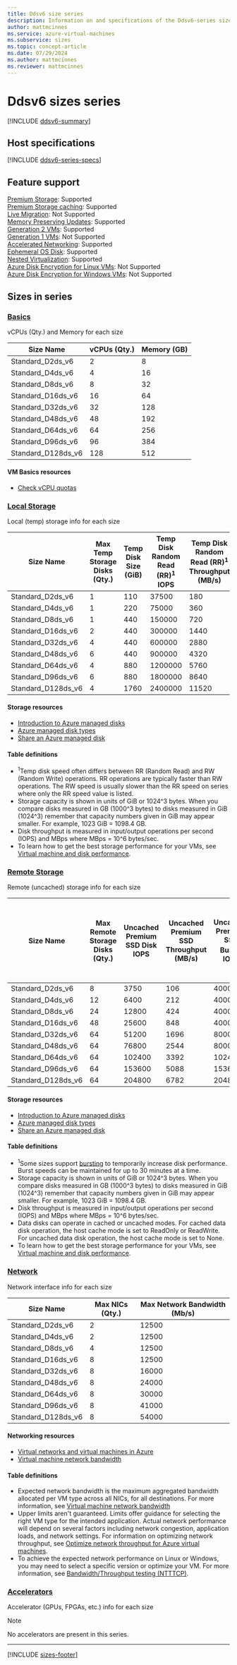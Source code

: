 ```yaml
---
title: Ddsv6 size series
description: Information on and specifications of the Ddsv6-series sizes
author: mattmcinnes
ms.service: azure-virtual-machines
ms.subservice: sizes
ms.topic: concept-article
ms.date: 07/29/2024
ms.author: mattmcinnes
ms.reviewer: mattmcinnes
---
```


# Ddsv6 sizes series 

[!INCLUDE [ddsv6-summary](./includes/ddsv6-series-summary.md)]

## Host specifications
[!INCLUDE [ddsv6-series-specs](./includes/ddsv6-series-specs.md)]

## Feature support
[Premium Storage](../../premium-storage-performance.md): Supported <br>[Premium Storage caching](../../premium-storage-performance.md): Supported <br>[Live Migration](../../maintenance-and-updates.md): Not Supported <br>[Memory Preserving Updates](../../maintenance-and-updates.md): Supported <br>[Generation 2 VMs](../../generation-2.md): Supported <br>[Generation 1 VMs](../../generation-2.md): Not Supported <br>[Accelerated Networking](/azure/virtual-network/create-vm-accelerated-networking-cli): Supported <br>[Ephemeral OS Disk](../../ephemeral-os-disks.md): Supported <br>[Nested Virtualization](/virtualization/hyper-v-on-windows/user-guide/nested-virtualization): Supported <br> [Azure Disk Encryption for Linux VMs](../../../virtual-machines/linux/disk-encryption-linux.md?tabs=azcliazure%2Cenableadecli%2Cefacli%2Cadedatacli#restrictions): Not Supported <br>
[Azure Disk Encryption for Windows VMs](../../../virtual-machines/windows/disk-encryption-windows.md#restrictions): Not Supported <br>

## Sizes in series

### [Basics](#tab/sizebasic)

vCPUs (Qty.) and Memory for each size

| Size Name | vCPUs (Qty.) | Memory (GB) |
| --- | --- | --- |
| Standard_D2ds_v6 | 2 | 8 |
| Standard_D4ds_v6 | 4 | 16 |
| Standard_D8ds_v6 | 8 | 32 |
| Standard_D16ds_v6 | 16 | 64 |
| Standard_D32ds_v6 | 32 | 128 |
| Standard_D48ds_v6 | 48 | 192 |
| Standard_D64ds_v6 | 64 | 256 |
| Standard_D96ds_v6 | 96 | 384 |
| Standard_D128ds_v6 | 128 | 512 |

#### VM Basics resources
- [Check vCPU quotas](../../../virtual-machines/quotas.md)

### [Local Storage](#tab/sizestoragelocal)

Local (temp) storage info for each size

| Size Name | Max Temp Storage Disks (Qty.) | Temp Disk Size (GiB) | Temp Disk Random Read (RR)<sup>1</sup> IOPS | Temp Disk Random Read (RR)<sup>1</sup> Throughput (MB/s) | Temp Disk Random Write (RW)<sup>1</sup> IOPS | Temp Disk Random Write (RW)<sup>1</sup> Throughput (MB/s) |
| --- | --- | --- | --- | --- | --- | --- |
| Standard_D2ds_v6 | 1 | 110 | 37500 | 180 | 15000 | 90 |
| Standard_D4ds_v6 | 1 | 220 | 75000 | 360 | 30000 | 180 |
| Standard_D8ds_v6 | 1 | 440 | 150000 | 720 | 60000 | 360 |
| Standard_D16ds_v6 | 2 | 440 | 300000 | 1440 | 120000 | 720 |
| Standard_D32ds_v6 | 4 | 440 | 600000 | 2880 | 240000 | 1440 |
| Standard_D48ds_v6 | 6 | 440 | 900000 | 4320 | 360000 | 2160 |
| Standard_D64ds_v6 | 4 | 880 | 1200000 | 5760 | 480000 | 2880 |
| Standard_D96ds_v6 | 6 | 880 | 1800000 | 8640 | 720000 | 4320 |
| Standard_D128ds_v6 | 4 | 1760 | 2400000 | 11520 | 960000 | 5760 |

#### Storage resources
- [Introduction to Azure managed disks](../../../virtual-machines/managed-disks-overview.md)
- [Azure managed disk types](../../../virtual-machines/disks-types.md)
- [Share an Azure managed disk](../../../virtual-machines/disks-shared.md)

#### Table definitions
- <sup>1</sup>Temp disk speed often differs between RR (Random Read) and RW (Random Write) operations. RR operations are typically faster than RW operations. The RW speed is usually slower than the RR speed on series where only the RR speed value is listed.
- Storage capacity is shown in units of GiB or 1024^3 bytes. When you compare disks measured in GB (1000^3 bytes) to disks measured in GiB (1024^3) remember that capacity numbers given in GiB may appear smaller. For example, 1023 GiB = 1098.4 GB.
- Disk throughput is measured in input/output operations per second (IOPS) and MBps where MBps = 10^6 bytes/sec.
- To learn how to get the best storage performance for your VMs, see [Virtual machine and disk performance](../../../virtual-machines/disks-performance.md).

### [Remote Storage](#tab/sizestorageremote)

Remote (uncached) storage info for each size

| Size Name | Max Remote Storage Disks (Qty.) | Uncached Premium SSD Disk IOPS | Uncached Premium SSD Throughput (MB/s) | Uncached Premium SSD Burst<sup>1</sup> IOPS | Uncached Premium SSD Burst<sup>1</sup> Throughput (MB/s) | Uncached Ultra Disk and Premium SSD v2 IOPS | Uncached Ultra Disk and Premium SSD v2 Throughput (MB/s) | Uncached Burst<sup>1</sup>  Ultra Disk and Premium SSD v2 IOPS | Uncached Burst<sup>1</sup>  Ultra Disk and Premium SSD v2 Disk Throughput (MB/s) |
| --- | --- | --- | --- | --- | --- | --- | --- | --- | --- |
| Standard_D2ds_v6 | 8 | 3750 | 106 | 40000 | 1250 | 4167 | 124 | 44444 | 1463 |
| Standard_D4ds_v6 | 12 | 6400 | 212 | 40000 | 1250 | 8333 | 248 | 52083 | 1463 |
| Standard_D8ds_v6 | 24 | 12800 | 424 | 40000 | 1250 | 16667 | 496 | 52083 | 1463 |
| Standard_D16ds_v6 | 48 | 25600 | 848 | 40000 | 1250 | 33333 | 992 | 52083 | 1463 |
| Standard_D32ds_v6 | 64 | 51200 | 1696 | 80000 | 1696 | 66667 | 1984 | 104167 | 1984 |
| Standard_D48ds_v6 | 64 | 76800 | 2544 | 80000 | 2544 | 100000 | 2976 | 104167 | 2976 |
| Standard_D64ds_v6 | 64 | 102400 | 3392 | 102400 | 3392 | 133333 | 3969 | 133333 | 3969 |
| Standard_D96ds_v6 | 64 | 153600 | 5088 | 153600 | 5088 | 200000 | 5953 | 200000 | 5953 |
| Standard_D128ds_v6 | 64 | 204800 | 6782 | 204800 | 6782 | 266667 | 7935 | 266667 | 7935 |

#### Storage resources
- [Introduction to Azure managed disks](../../../virtual-machines/managed-disks-overview.md)
- [Azure managed disk types](../../../virtual-machines/disks-types.md)
- [Share an Azure managed disk](../../../virtual-machines/disks-shared.md)

#### Table definitions
- <sup>1</sup>Some sizes support [bursting](../../disk-bursting.md) to temporarily increase disk performance. Burst speeds can be maintained for up to 30 minutes at a time.
- Storage capacity is shown in units of GiB or 1024^3 bytes. When you compare disks measured in GB (1000^3 bytes) to disks measured in GiB (1024^3) remember that capacity numbers given in GiB may appear smaller. For example, 1023 GiB = 1098.4 GB.
- Disk throughput is measured in input/output operations per second (IOPS) and MBps where MBps = 10^6 bytes/sec.
- Data disks can operate in cached or uncached modes. For cached data disk operation, the host cache mode is set to ReadOnly or ReadWrite. For uncached data disk operation, the host cache mode is set to None.
- To learn how to get the best storage performance for your VMs, see [Virtual machine and disk performance](../../../virtual-machines/disks-performance.md).


### [Network](#tab/sizenetwork)

Network interface info for each size

| Size Name | Max NICs (Qty.) | Max Network Bandwidth (Mb/s) |
| --- | --- | --- |
| Standard_D2ds_v6 | 2 | 12500 |
| Standard_D4ds_v6 | 2 | 12500 |
| Standard_D8ds_v6 | 4 | 12500 |
| Standard_D16ds_v6 | 8 | 12500 |
| Standard_D32ds_v6 | 8 | 16000 |
| Standard_D48ds_v6 | 8 | 24000 |
| Standard_D64ds_v6 | 8 | 30000 |
| Standard_D96ds_v6 | 8 | 41000 |
| Standard_D128ds_v6 | 8 | 54000 |

#### Networking resources
- [Virtual networks and virtual machines in Azure](/azure/virtual-network/network-overview)
- [Virtual machine network bandwidth](/azure/virtual-network/virtual-machine-network-throughput)

#### Table definitions
- Expected network bandwidth is the maximum aggregated bandwidth allocated per VM type across all NICs, for all destinations. For more information, see [Virtual machine network bandwidth](/azure/virtual-network/virtual-machine-network-throughput)
- Upper limits aren't guaranteed. Limits offer guidance for selecting the right VM type for the intended application. Actual network performance will depend on several factors including network congestion, application loads, and network settings. For information on optimizing network throughput, see [Optimize network throughput for Azure virtual machines](/azure/virtual-network/virtual-network-optimize-network-bandwidth). 
-  To achieve the expected network performance on Linux or Windows, you may need to select a specific version or optimize your VM. For more information, see [Bandwidth/Throughput testing (NTTTCP)](/azure/virtual-network/virtual-network-bandwidth-testing).

### [Accelerators](#tab/sizeaccelerators)

Accelerator (GPUs, FPGAs, etc.) info for each size

> [!NOTE]
> No accelerators are present in this series.

---

[!INCLUDE [sizes-footer](../includes/sizes-footer.md)]
